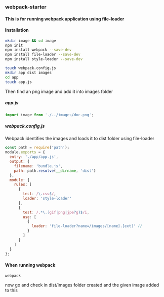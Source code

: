 ### webpack-starter

#### This is for running webpack application using file-loader
#### Installation
```sh
mkdir image && cd image
npm init
npm install webpack --save-dev
npm install file-loader --save-dev
npm install style-loader --save-dev
```

```sh
touch webpack.config.js
mkdir app dist images
cd app
touch app.js
```
Then find an png image  and add it into images folder
##### app.js 
```js
import image from './../images/doc.png';
```
##### webpack.config.js
Webpack identifies the images and loads it to dist folder using file-loader
```js
const path = require('path');
module.exports = {
  entry: './app/app.js',
  output: {
	filename: 'bundle.js',
	path: path.resolve(__dirname, 'dist')
  },
  module: {
    rules: [
      {
        test: /\.css$/,
        loader: 'style-loader'
      },
      {
        test: /.*\.(gif|png|jpe?g)$/i,
        use: [
          {
            loader: 'file-loader?name=/images/[name].[ext]' //
          }
        ]
      }
    ]
  }
};
 ```
#### When running webpack
```sh
webpack
```
now go and check in dist/images folder created and the given image added to this

